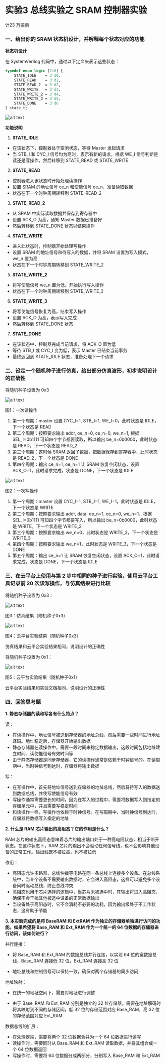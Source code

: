 # 实验3 总线实验之 SRAM 控制器实验

计23 万振南

### 一、给出你的 SRAM 状态机设计，并解释每个状态对应的功能

**状态机设计**

在 SystemVerilog 代码中，通过以下定义来表示这些状态：

```sv
typedef enum logic [2:0] {
    STATE_IDLE    = 3'd0,
    STATE_READ    = 3'd1,
    STATE_READ_2  = 3'd2,
    STATE_WRITE   = 3'd3,
    STATE_WRITE_2 = 3'd4,
    STATE_WRITE_3 = 3'd5,
    STATE_DONE    = 3'd6
} state_t;
```
![alt text](image.png)

**功能说明**

1. **STATE_IDLE**
- 在该状态下，控制器处于空闲状态，等待 Master 发起请求
- 当 STB_I 和 CYC_I 信号均为高时，表示有新的请求。根据 WE_I 信号判断是读还是写操作，然后转移到 STATE_READ 或 STATE_WRITE

2. **STATE_READ**
- 控制器进入该状态时开始处理读操作
- 设置 SRAM 的地址信号 ce_n 和使能信号 oe_n，准备读取数据
- 状态在下一个时钟周期转移到 STATE_READ_2

3. **STATE_READ_2**
- 从 SRAM 中实际读取数据并保存到寄存器中
- 设置 ACK_O 为高，通知 Master 数据已准备好
- 然后转移到 STATE_DONE 状态以结束操作

4. **STATE_WRITE**
- 进入此状态时，控制器开始处理写操作
- 设置 SRAM 的地址信号和待写入的数据，并将 SRAM 设置为写入模式，we_n 置为高
- 状态在下一个时钟周期转移到 STATE_WRITE_2

5. **STATE_WRITE_2**
- 将写使能信号 we_n 置为低，开始执行写入操作
- 状态在下一个时钟周期转移到 STATE_WRITE_3

6. **STATE_WRITE_3**
- 将写使能信号恢复为高，结束写入操作
- 设置 ACK_O 为高，表示写入完成
- 然后转移到 STATE_DONE 状态

7. **STATE_DONE**
- 在该状态中，控制器完成当前请求，将 ACK_O 置为低
- 等待 STB_I 或 CYC_I 变为低，表示 Master 已结束当前事务
- 最终返回到 STATE_IDLE 状态，准备处理下一个请求

### 二、设定一个随机种子进行仿真，给出部分仿真波形，初步说明设计的正确性

将随机种子设置为 0x3

![alt text](image-2.png)

图1：一次读操作

1. 第一个周期：master 设置 CYC_I=1, STB_I=1, WE_I=0，此时状态是 IDLE，下一个状态是 READ
2. 第二个周期：按照要求输出 addr, oe_n=0, ce_n=0, we_n=1, 根据 SEL_I=0b1111 可知四个字节都要读取，所以输出 be_n=0b0000，此时状态是 READ，下一个状态是 READ_2
3. 第三个周期：这时候 SRAM 返回了数据，把数据保存到寄存器中，此时状态是 READ_2，下一个状态是 DONE
4. 第四个周期：输出 ce_n=1, oe_n=1 让 SRAM 恢复空闲状态，设置 ACK_O=1，此时请求完成，状态是 DONE，下一个状态是 IDLE

![alt text](image-1.png)

图2：一次写操作

1. 第一个周期：master 设置 CYC_I=1, STB_I=1, WE_I=1，此时状态是 IDLE，下一个状态是 WRITE
2. 第二个周期：按照要求输出 addr, data, oe_n=1, ce_n=0, we_n=1，根据 SEL_I=0b1111 可知四个字节都要写入，所以输出 be_n=0b0000，此时状态是 WRITE，下一个状态是 WRITE_2
3. 第三个周期：按照要求输出 we_n=0，此时状态是 WRITE_2，下一个状态是 WRITE_3
4. 第四个周期：按照要求输出 we_n=1，此时状态是 WRITE_3，下一个状态是 DONE
5. 第五个周期：输出 ce_n=1 让 SRAM 恢复空闲状态，设置 ACK_O=1，此时请求完成，状态是 DONE，下一个状态是 IDLE

### 三、在云平台上使用与第 2 步中相同的种子进行实验，使用云平台工具记录前 20 次读写操作，与仿真结果进行比较

将随机种子设置为 0x3：

![alt text](image-6.png)

图3：仿真结果（随机种子0x3）

![alt text](image-4.png)

图4：云平台实验结果（随机种子0x3）

仿真结果和云平台实验结果相同，说明设计的正确性

将随机种子设置为 0x1：

![alt text](image-5.png)

图5：云平台实验结果（随机种子0x1）

云平台实验结果和实验文档相同，说明设计的正确性

### 四、回答思考题

**1. 静态存储器的读和写各有什么特点？**

读：

- 在读操作中，地址信号被送到存储器的地址总线，然后需要一些时间进行地址译码。地址稳定后，存储器开始输出数据
- 静态存储器在读操作中，需要一段时间来稳定数据输出，这段时间包括地址建立时间、读使能信号有效时间等
- 由于静态存储器是同步存储器，它的读操作通常是依赖于时钟信号的。在读周期中，当时钟信号到达时，存储器将输出数据

写：

- 在写操作中，首先将地址信号送到存储器的地址总线，然后将待写入的数据送到数据总线，并使写使能信号有效
- 写操作通常需要更长的时间，因为在写入的过程中，需要将数据写入到指定的存储单元中，并且需要写稳定时间
- 和读操作一样，写操作也依赖于时钟信号。在写周期中，当时钟信号到达时，存储器将数据写入指定的地址

**2. 什么是 RAM 芯片输出的高阻态？它的作用是什么？**

RAM 芯片的输出高阻态意味着芯片的输出端口处于一种高电阻状态，相当于断开状态。在这种状态下，RAM 芯片的输出不会驱动任何信号线，也不会影响其他设备的正常工作。输出线既不被拉高，也不被拉低

作用：

- 高阻态允许多路器、总线仲裁等电路在同一条总线上连接多个设备。在总线系统中，当某个设备不需要输出数据时，它会进入高阻态，这样可以避免多个设备同时驱动总线，防止总线冲突
- 高阻态也用于芯片选择的逻辑中，当芯片未被选中时，其输出将进入高阻态，确保不会干扰其他被选中设备的正常数据输出
- 当设备处于高阻态时，它不会消耗不必要的功耗，因为输出级处于不工作状态，这有助于节能

**3. 本实验完成的是将 BaseRAM 和 ExtRAM 作为独立的存储器单独进行访问的功能。如果希望将 Base_RAM 和 Ext_RAM 作为一个统一的 64 位数据的存储器进行访问，该如何进行？**

并行连接：

- 将 Base_RAM 和 Ext_RAM 的数据总线并行连接，以实现 64 位的宽数据总线，Base_RAM 连接低 32 位，Ext_RAM 连接高 32 位

- 地址总线和控制信号可以保持一致，确保对两个存储器的同步访问

地址映射：

- 在统一的地址空间下，需要对地址进行调整

- 由于 Base_RAM 和 Ext_RAM 分别是独立的 32 位存储器，需要在地址解码时将其映射到不同的存储区间，低 32 位的存储范围对应 Base_RAM，高 32 位的存储范围对应 Ext_RAM

数据总线的扩展：

- 在处理器端，需要将两个 32 位数据合并为一个 64 位数据进行读写
- 读操作时，需要同时从 Base_RAM 和 Ext_RAM 读取数据，并将其组合成一个 64 位数据返回
- 写操作时，需要将 64 位数据分成两部分，分别写入 Base_RAM 和 Ext_RAM